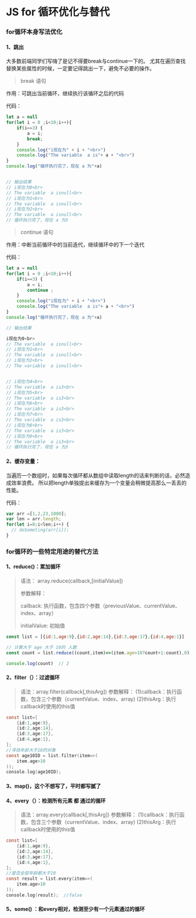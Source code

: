 # JS for 循环优化与替代

### for循环本身写法优化

#### 1、跳出

 大多数前端同学们写嗨了是记不得要break与continue一下的。
尤其在遍历查找替换某些属性的时候，一定要记得跳出一下，避免不必要的操作。

> break 语句

作用：可跳出当前循环，继续执行该循环之后的代码

代码：

```javascript
let a = null
for(let i = 0 ;i<10;i++){
    if(i==3) {
    	a = i;
        break;
    }
    console.log("i现在为" + i + "<br>")
    console.log("The variable  a is"+ a + "<br>")
}
console.log("循环执行完了，现在 a 为"+a)


// 输出结果
// i现在为0<br>
// The variable  a isnull<br>
// i现在为1<br>
// The variable  a isnull<br>
// i现在为2<br>
// The variable  a isnull<br>
// 循环执行完了，现在 a 为3
```



> continue 语句

作用：中断当前循环中的当前迭代，继续循环中的下一个迭代

代码：

```javascript
let a = null
for(let i = 0 ;i<10;i++){
    if(i==3) {
    	a = i;
        continue ;
    }
    console.log("i现在为" + i + "<br>")
    console.log("The variable  a is"+ a + "<br>")
}
console.log("循环执行完了，现在 a 为"+a)

// 输出结果

i现在为0<br>
// The variable  a isnull<br>
// i现在为1<br>
// The variable  a isnull<br>
// i现在为2<br>
// The variable  a isnull<br>


// i现在为4<br>
// The variable  a is3<br>
// i现在为5<br>
// The variable  a is3<br>
// i现在为6<br>
// The variable  a is3<br>
// i现在为7<br>
// The variable  a is3<br>
// i现在为8<br>
// The variable  a is3<br>
// i现在为9<br>
// The variable  a is3<br>
// 循环执行完了，现在 a 为3
```

#### 2、缓存变量：

 当遍历一个数组时，如果每次循环都从数组中读取length的话来判断的话，必然造成效率浪费。
所以把length单独提出来缓存为一个变量会稍微提高那么一丢丢的性能。

代码：

```javascript
var arr =[1,2,23,1000];
var len = arr.length;
for(let i=0;i<len;i++) {
  // doSometing(arr[i]);
}
```

### for循环的一些特定用途的替代方法

#### 1、reduce()：累加循环

> 语法： array.reduce(callback,[initialValue])
>
> 参数解释：
>
> callback: 执行函数，包含四个参数（previousValue、currentValue、index、array）
>
> initialValue: 初始值

```javascript
const list = [{id:1,age:9},{id:2,age:14},{id:3,age:17},{id:4,age:1}]

// 计算大于 age 大于 10的 人数
const count = list.reduce((count,item)=>(item.age>10?count+1:count),0)

console.log(count)	// 2
```

#### 2、filter（）：过滤循环

> 语法：array.filter(callback[,thisArg])
>  参数解释：
>  (1)callback：执行函数，包含三个参数（currentValue、index、array)
>  (2)thisArg：执行callback时使用的this值



```objectivec
const list=[
    {id:1,age:9},
    {id:2,age:14},
    {id:3,age:17},
    {id:4,age:1},
];
//寻找年龄大于10的对象
const age10ID = list.filter(item=>(
    item.age>10
));
console.log(age10ID);
```

#### 3、map()，这个不想写了，平时都写腻了

#### 4、every（）：检测所有元素 都 通过的循环

> 语法：array.every(callback[,thisArg])
>  参数解释：
>  (1)callback：执行函数，包含三个参数（currentValue、index、array)
>  (2)thisArg：执行callback时使用的this值



```objectivec
const list=[
    {id:1,age:9},
    {id:2,age:14},
    {id:3,age:17},
    {id:4,age:1},
];
//是否全部年龄都大于10
const result = list.every(item=>(
    item.age>10
));
console.log(result);  //false
```

#### 5、some() ：和every相对，检测至少有一个元素通过的循环


<Vssue title="Vssue Demo" />
